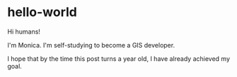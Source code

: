 # hello-world

Hi humans!

I'm Monica. I'm self-studying to become a GIS developer. 

I hope that by the time this post turns a year old, I have already achieved my goal. 
